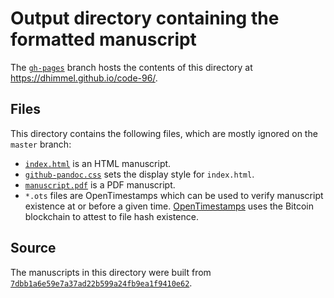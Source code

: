 # Output directory containing the formatted manuscript

The [`gh-pages`](https://github.com/dhimmel/code-96/tree/gh-pages) branch hosts the contents of this directory at https://dhimmel.github.io/code-96/.

## Files

This directory contains the following files, which are mostly ignored on the `master` branch:

+ [`index.html`](index.html) is an HTML manuscript.
+ [`github-pandoc.css`](github-pandoc.css) sets the display style for `index.html`.
+ [`manuscript.pdf`](manuscript.pdf) is a PDF manuscript.
+ `*.ots` files are OpenTimestamps which can be used to verify manuscript existence at or before a given time.
  [OpenTimestamps](opentimestamps.org) uses the Bitcoin blockchain to attest to file hash existence.

## Source

The manuscripts in this directory were built from
[`7dbb1a6e59e7a37ad22b599a24fb9ea1f9410e62`](https://github.com/dhimmel/code-96/commit/7dbb1a6e59e7a37ad22b599a24fb9ea1f9410e62).

